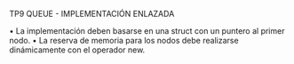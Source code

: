 ﻿TP9 QUEUE - IMPLEMENTACIÓN ENLAZADA

• La implementación deben basarse en una struct con un puntero al primer
nodo.
• La reserva de memoria para los nodos debe realizarse dinámicamente con
el operador new.

![]()